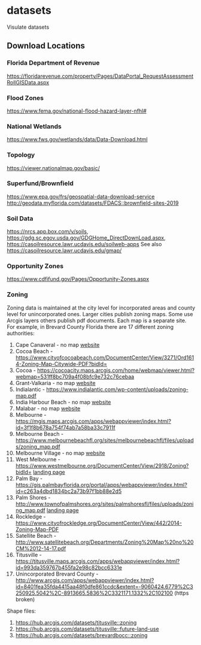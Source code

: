 # datasets
Visulate datasets

## Download Locations
### Florida Department of Revenue
https://floridarevenue.com/property/Pages/DataPortal_RequestAssessmentRollGISData.aspx
### Flood Zones
https://www.fema.gov/national-flood-hazard-layer-nfhl#
### National Wetlands
https://www.fws.gov/wetlands/data/Data-Download.html
### Topology
https://viewer.nationalmap.gov/basic/
### Superfund/Brownfield
https://www.epa.gov/frs/geospatial-data-download-service
http://geodata.myflorida.com/datasets/FDACS::brownfield-sites-2019
### Soil Data
https://nrcs.app.box.com/v/soils, https://gdg.sc.egov.usda.gov/GDGHome_DirectDownLoad.aspx, https://casoilresource.lawr.ucdavis.edu/soilweb-apps
See also https://casoilresource.lawr.ucdavis.edu/gmap/
### Opportunity Zones
https://www.cdfifund.gov/Pages/Opportunity-Zones.aspx
### Zoning
Zoning data is maintained at the city level for incorporated areas and county level for unincorporated ones.  Larger cities publish zoning maps. Some use Arcgis layers others publish pdf documents.  Each map is a separate site.  For example, in Brevard County Florida there are 17 different zoning authorities:
1. Cape Canaveral - no map [website](https://www.cityofcapecanaveral.org/)
2. Cocoa Beach - https://www.cityofcocoabeach.com/DocumentCenter/View/3271/Ord1614-Zoning-Map-Citywide-PDF?bidId=
3. Cocoa - https://cocoacity.maps.arcgis.com/home/webmap/viewer.html?webmap=531ff8bc709a4f08bfc9e732c76cebaa
4. Grant-Valkaria - no map [website](https://grantvalkaria.org/bc-planning-and-zoning)
5. Indialantic - https://www.indialantic.com/wp-content/uploads/zoning-map.pdf
6. India Harbour Beach - no map [website](https://www.indianharbourbeach.org/)
7. Malabar - no map [website](https://www.townofmalabar.org/planning-zoning-board)
8. Melbourne - https://mgis.maps.arcgis.com/apps/webappviewer/index.html?id=3f1f8b678a754f74ab7a58ba33c7911f
9. Melbourne Beach - https://www.melbournebeachfl.org/sites/melbournebeachfl/files/uploads/zoning_map.pdf
10. Melbourne Village - no map [website](https://melbournevillage.org/)
11. West Melbourne - https://www.westmelbourne.org/DocumentCenter/View/2918/Zoning?bidId= [landing page](https://www.westmelbourne.org/261/City-Maps)
11. Palm Bay - https://gis.palmbayflorida.org/portal/apps/webappviewer/index.html?id=c263a4dbd1834bc2a73b97f1bb88e2d5
12. Palm Shores - http://www.townofpalmshores.org/sites/palmshoresfl/files/uploads/zoning_map.pdf [landing page](http://www.townofpalmshores.org/planning-zoning-board/pages/planning-zoning-maps)
13. Rockledge - https://www.cityofrockledge.org/DocumentCenter/View/442/2014-Zoning-Map-PDF
14. Satellite Beach - http://www.satellitebeach.org/Departments/Zoning%20Map%20no%20CM%2012-14-17.pdf
15. Titusville - https://titusville.maps.arcgis.com/apps/webappviewer/index.html?id=993da359767b455fa2e98c82bcc6331e
16. Unincorporated Brevard County - http://www.arcgis.com/apps/webappviewer/index.html?id=8401fea35fda4415aa48f0dfe861ccdc&extent=-9060424.6779%2C3250925.5042%2C-8913665.5836%2C3321171.1332%2C102100 (https broken)

Shape files:

1. https://hub.arcgis.com/datasets/titusville::zoning
2. https://hub.arcgis.com/datasets/titusville::future-land-use
3. https://hub.arcgis.com/datasets/brevardbocc::zoning

